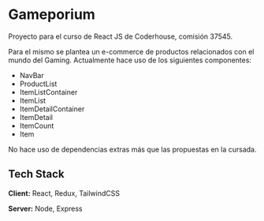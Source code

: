 
# Gameporium

Proyecto para el curso de React JS de Coderhouse, comisión 37545.

Para el mismo se plantea un e-commerce de productos relacionados con el mundo del Gaming. Actualmente hace uso de los siguientes componentes:

- NavBar
- ProductList
- ItemListContainer
- ItemList
- ItemDetailContainer
- ItemDetail
- ItemCount
- Item

No hace uso de dependencias extras más que las propuestas en la cursada.
## Tech Stack

**Client:** React, Redux, TailwindCSS

**Server:** Node, Express

